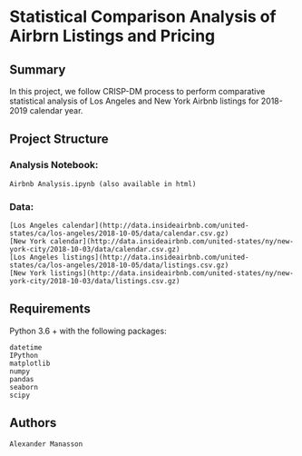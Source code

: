 # Statistical Comparison Analysis of Airbrn Listings and Pricing

## Summary

In this project, we follow CRISP-DM process to perform comparative statistical analysis of Los Angeles and New York Airbnb listings for 2018-2019 calendar year. 

## Project Structure

### Analysis Notebook:
    
    Airbnb Analysis.ipynb (also available in html)

### Data:
    
    [Los Angeles calendar](http://data.insideairbnb.com/united-states/ca/los-angeles/2018-10-05/data/calendar.csv.gz)
    [New York calendar](http://data.insideairbnb.com/united-states/ny/new-york-city/2018-10-03/data/calendar.csv.gz)
    [Los Angeles listings](http://data.insideairbnb.com/united-states/ca/los-angeles/2018-10-05/data/listings.csv.gz)
    [New York listings](http://data.insideairbnb.com/united-states/ny/new-york-city/2018-10-03/data/listings.csv.gz)
       
## Requirements
Python 3.6 + with the following packages:

    datetime
    IPython
    matplotlib
    numpy
    pandas
    seaborn
    scipy
    

## Authors

    Alexander Manasson

